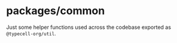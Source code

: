 # packages/common

Just some helper functions used across the codebase exported as `@typecell-org/util`.
